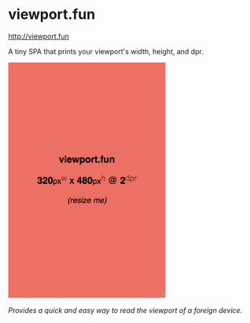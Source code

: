 
# viewport.fun

[http://viewport.fun ](http://viewport.fun)

A tiny SPA that prints your viewport's width, height, and dpr.

<img src="screenshot.png"/>

_Provides a quick and easy way to read the viewport of a foreign device._
